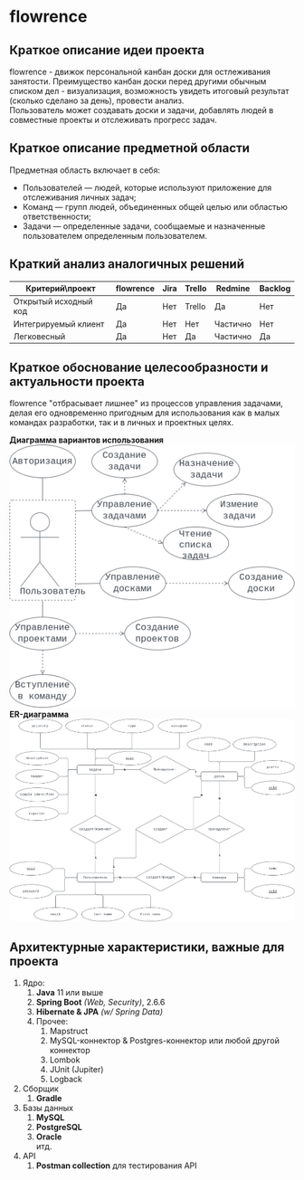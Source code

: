 # flowrence
## Краткое описание идеи проекта
flowrence - движок персональной канбан доски для остлеживания занятости. Преимущество канбан доски перед другими обычным списком дел - визуализация, возможность увидеть итоговый результат (сколько сделано за день), провести анализ.  
Пользователь может создавать доски и задачи, добавлять людей в совместные проекты и отслеживать прогресс задач. 

## Краткое описание предметной области
Предметная область включает в себя:  
* Пользователей — людей, которые используют приложение для отслеживания личных задач;
* Команд — групп людей, объединенных общей целью или областью ответственности;
* Задачи — определенные задачи, сообщаемые и назначенные пользователем определенным пользователем.

## Краткий анализ аналогичных решений
| Критерий\проект | flowrence | Jira | Trello | Redmine | Backlog |
| ---------------- | --------- | ---- | ------ | ------- | ------- |
| Открытый исходный код | Да | Нет | Trello | Да | Нет |
| Интегрируемый клиент | Да | Нет | Нет | Частично | Нет |
| Легковесный | Да | Нет | Да | Частично | Да | 

## Краткое обоснование целесообразности и актуальности проекта 
flowrence "отбрасывает лишнее" из процессов управления задачами, делая его одновременно пригодным для использования как в малых командах разработки, так и в личных и проектных целях.

**Диаграмма вариантов использования** 
![use-case diagram](./meta/diagrams/static/uc.drawio.png)
**ER-диаграмма** 
![entity-relation diagram](./meta/diagrams/static/er.drawio.png)

## Архитектурные характеристики, важные для проекта
1. Ядро:
    1. **Java** 11 или выше
    2. **Spring Boot** _(Web, Security)_, 2.6.6
    3. **Hibernate & JPA** _(w/ Spring Data)_
    5. Прочее: 
        1. Mapstruct
        2. MySQL-коннектор & Postgres-коннектор или любой другой коннектор
        3. Lombok
        4. JUnit (Jupiter)
        5. Logback
2. Сборщик
    1. **Gradle**
3. Базы данных
    1. **MySQL**
    2. **PostgreSQL**
    3. **Oracle**  
    итд.
4. API
    1. **Postman collection** для тестирования API


<!-- ## UML
![Service-Repository layers](./meta/diagrams/static/Service-Repository.png)
[Service-Repository layers UML](./meta/diagrams/uml/Service-Repository.uml)

**RDBMS Entities and DTOs**
![RDBMS Entities and DTOs](./meta/diagrams/static/Entity-Dto.png)
[RDBMS Entities and DTOs UML](./meta/diagrams/uml/Entity-Dto.uml) -->